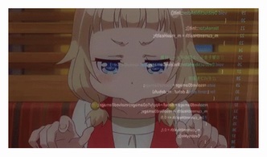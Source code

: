 <div align="center">
	<img src="https://raw.githubusercontent.com/Sylux6/Sylux6/main/pout.gif" alt="pout">
</div>
